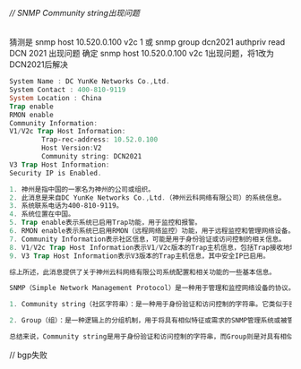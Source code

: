 ###### // SNMP Community string出现问题
猜测是	snmp host 10.520.0.100 v2c 1 或 snmp group dcn2021 authpriv read DCN 2021 出现问题
确定	snmp host 10.520.0.100 v2c 1出现问题，将1改为DCN2021后解决
```powershell
System Name : DC YunKe Networks Co.,Ltd.
System Contact : 400-810-9119
System Location : China
Trap enable
RMON enable
Community Information:
V1/V2c Trap Host Information:
        Trap-rec-address: 10.52.0.100
        Host Version:V2
        Community string: DCN2021
V3 Trap Host Information:
Security IP is Enabled. 
```
```powershell
1. 神州是指中国的一家名为神州的公司或组织。
2. 此消息是来自DC YunKe Networks Co.,Ltd.（神州云科网络有限公司）的系统信息。
3. 系统联系电话为400-810-9119。
4. 系统位置在中国。
5. Trap enable表示系统已启用Trap功能，用于监控和报警。
6. RMON enable表示系统已启用RMON（远程网络监控）功能，用于远程监控和管理网络设备。
7. Community Information表示社区信息，可能是用于身份验证或访问控制的相关信息。
8. V1/V2c Trap Host Information表示V1/V2c版本的Trap主机信息，包括Trap接收地址、主机版本和社区字符串（DCN2021）。
9. V3 Trap Host Information表示V3版本的Trap主机信息，其中安全IP已启用。

综上所述，此消息提供了关于神州云科网络有限公司系统配置和相关功能的一些基本信息。
```
```powershell
SNMP（Simple Network Management Protocol）是一种用于管理和监控网络设备的协议。在SNMP中，Community string和Group是两个不同的概念。

1. Community string（社区字符串）：是一种用于身份验证和访问控制的字符串。它类似于密码，用于标识SNMP管理系统和被管理设备之间的信任关系。当SNMP管理系统向被管理设备发送请求时，需要提供正确的Community string才能获得访问权限。通常情况下，被管理设备会配置多个Community string，以实现不同级别的访问权限控制。

2. Group（组）：是一种逻辑上的分组机制，用于将具有相似特征或需求的SNMP管理系统或被管理设备进行分类。通过将相关的系统或设备放入同一个Group中，可以更方便地进行集中管理和配置。在Group中可以定义一些共享属性和行为，例如共享的Community string、访问权限、告警设置等。

总结来说，Community string是用于身份验证和访问控制的字符串，而Group则是对具有相似特征或需求的SNMP系统或设备进行分类和集中管理的机制。它们在SNMP协议中扮演着不同角色，并且互相配合使用以实现有效的网络管理。
```

// bgp失败
